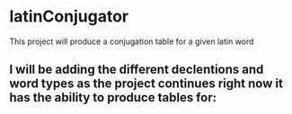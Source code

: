 # latinConjugator

This project will produce a conjugation table for a given latin word 

I will be adding the different declentions and word types as the project continues right now it has the ability to produce tables for:
- 
